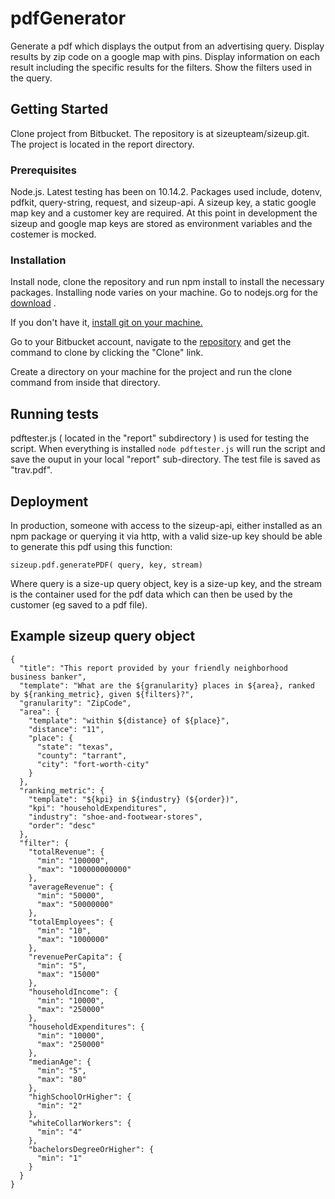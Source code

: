 # pdfGenerator

Generate a pdf which displays the output from an advertising query.  Display results by zip code on a google map with pins.  Display information on each result including the specific results for the filters.  Show the filters used in the query.

## Getting Started

Clone project from Bitbucket.  The repository is at sizeupteam/sizeup.git.  The project is located in the report directory.

### Prerequisites

Node.js.  Latest testing has been on 10.14.2.  Packages used include, dotenv, pdfkit, query-string, request, and sizeup-api. A sizeup key, a static google map key and a customer key are required.  At this point in development the sizeup and google map keys are stored as environment variables and the costemer is mocked. 

### Installation

Install node, clone the repository and run npm install to install the necessary packages.  Installing node varies on your machine.  Go to nodejs.org for the [download](https://nodejs.org/en/download/) .

If you don't have it, [install git on your machine.](https://git-scm.com/downloads)

Go to your Bitbucket account, navigate to the [repository](https://bitbucket.org/sizeupteam/sizeup/src/master/) and get the command to clone by clicking the "Clone" link.

Create a directory on your machine for the project and run the clone command from inside that directory.

## Running tests

pdftester.js ( located in the "report" subdirectory ) is used for testing the script.  When everything is installed `node pdftester.js` will run the script and save the ouput in your local "report" sub-directory.  The test file is saved as "trav.pdf". 

## Deployment

In production, someone with access to the sizeup-api, either installed as an npm package or querying it via http, with a valid size-up key should be able to generate this pdf using this function:

`sizeup.pdf.generatePDF( query, key, stream)`

Where query is a size-up query object, key is a size-up key, and the stream is the container used for the pdf data which can then be used by the customer (eg saved to a pdf file).

## Example sizeup query object

```
{
  "title": "This report provided by your friendly neighborhood business banker",
  "template": "What are the ${granularity} places in ${area}, ranked by ${ranking_metric}, given ${filters}?",
  "granularity": "ZipCode",
  "area": {
    "template": "within ${distance} of ${place}",
    "distance": "11",
    "place": {
      "state": "texas",
      "county": "tarrant",
      "city": "fort-worth-city"
    }
  },
  "ranking_metric": {
    "template": "${kpi} in ${industry} (${order})",
    "kpi": "householdExpenditures",
    "industry": "shoe-and-footwear-stores",
    "order": "desc"
  },
  "filter": {
    "totalRevenue": {
      "min": "100000",
      "max": "100000000000"
    },
    "averageRevenue": {
      "min": "50000",
      "max": "50000000"
    },
    "totalEmployees": {
      "min": "10",
      "max": "1000000"
    },
    "revenuePerCapita": {
      "min": "5",
      "max": "15000"
    },
    "householdIncome": {
      "min": "10000",
      "max": "250000"
    },
    "householdExpenditures": {
      "min": "10000",
      "max": "250000"
    },
    "medianAge": {
      "min": "5",
      "max": "80"
    },
    "highSchoolOrHigher": {
      "min": "2"
    },
    "whiteCollarWorkers": {
      "min": "4"
    },
    "bachelorsDegreeOrHigher": {
      "min": "1"
    }
  }
}

```
